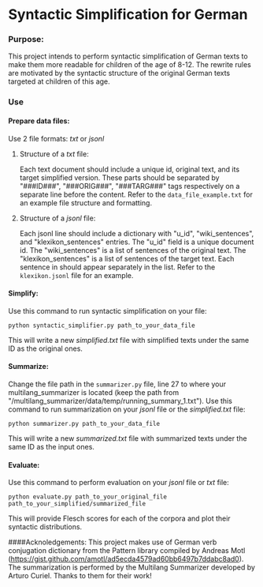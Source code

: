 # Syntactic Simplification for German

### Purpose:
This project intends to perform syntactic simplification of German texts to make them more readable for children of the age of 8-12. 
The rewrite rules are motivated by the syntactic structure of the original German texts targeted at children of this age.

### Use

#### Prepare data files:
Use 2 file formats: _txt_ or _jsonl_
1. Structure of a _txt_ file:
    
    Each text document should include a unique id, original text, and its target simplified version.
    These parts should be separated by "###ID###", "###ORIG###", "###TARG###" tags respectively on a separate line before the content.
    Refer to the `data_file_example.txt` for an example file structure and formatting.


2. Structure of a _jsonl_ file:

    Each jsonl line should include a dictionary with "u_id", "wiki_sentences", and "klexikon_sentences" entries.
    The "u_id" field is a unique document id. The "wiki_sentences" is a list of sentences of the original text. The "klexikon_sentences" is a list of sentences of the target text. 
    Each sentence in should appear separately in the list. Refer to the `klexikon.jsonl` file for an example. 

#### Simplify:
Use this command to run syntactic simplification on your file:

`python syntactic_simplifier.py path_to_your_data_file`

This will write a new _simplified.txt_ file with simplified texts under the same ID as the original ones.

#### Summarize:
Change the file path in the `summarizer.py` file, line 27 to where your multilang_summarizer is located (keep the path from "/multilang_summarizer/data/temp/running_summary_1.txt").
Use this command to run summarization on your _jsonl_ file or the _simplified.txt_ file:

`python summarizer.py path_to_your_data_file`

This will write a new _summarized.txt_ file with summarized texts under the same ID as the input ones.

#### Evaluate:
Use this command to perform evaluation on your _jsonl_ file or _txt_ file:

`python evaluate.py path_to_your_original_file path_to_your_simplified/summarized_file`

This will provide Flesch scores for each of the corpora and plot their syntactic distributions.

####Acknoledgements:
This project makes use of German verb conjugation dictionary from the Pattern library compiled by Andreas Motl (https://gist.github.com/amotl/ad5ecda4579ad60bb6497b7ddabc8ad0). The summarization is performed by the Multilang Summarizer developed by Arturo Curiel. Thanks to them for their work! 
